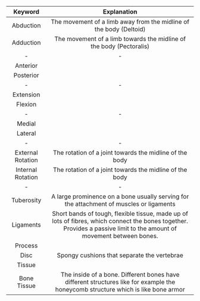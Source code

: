 |Keyword|Explanation
|:-:|:-:
|Abduction|The movement of a limb away from the midline of the body (Deltoid)
|Adduction|The movement of a limb towards the midline of the body (Pectoralis)
|-|-
|Anterior|
|Posterior|
|-|-
|Extension|
|Flexion|
|-|-
|Medial
|Lateral
|-|-
|External Rotation|The rotation of a joint towards the midline of the body
|Internal Rotation|The rotation of a joint towards the midline of the body
|-|- 
|Tuberosity|A large prominence on a bone usually serving for the attachment of muscles or ligaments
|Ligaments|Short bands of tough, flexible tissue, made up of lots of fibres, which connect the bones together. Provides a passive limit to the amount of movement between bones.
|Process|
|Disc|Spongy cushions that separate the vertebrae
|Tissue|
|Bone Tissue|The inside of a bone. Different bones have different structures like for example the honeycomb structure which is like bone armor
